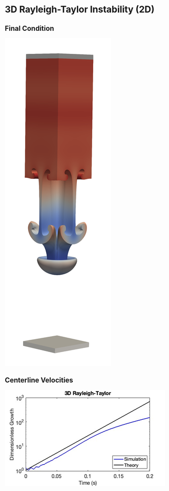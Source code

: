 # 3D Rayleigh-Taylor Instability (2D)

## Final Condition

![Final Condition](final_condition.png)

## Centerline Velocities

![Linear Theory Comparision](linear_theory.jpg)
